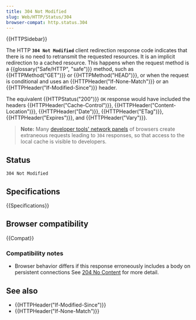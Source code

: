 ```yaml
---
title: 304 Not Modified
slug: Web/HTTP/Status/304
browser-compat: http.status.304
---
```


{{HTTPSidebar}}

The HTTP **`304 Not Modified`** client redirection response
code indicates that there is no need to retransmit the requested resources. It is an
implicit redirection to a cached resource. This happens when the request method is
a {{glossary("Safe/HTTP", "safe")}} method, such as {{HTTPMethod("GET")}} or {{HTTPMethod("HEAD")}},
or when the request is conditional and uses an {{HTTPHeader("If-None-Match")}} or an
{{HTTPHeader("If-Modified-Since")}} header.

The equivalent {{HTTPStatus("200")}} `OK` response would have included the
headers {{HTTPHeader("Cache-Control")}}, {{HTTPHeader("Content-Location")}},
{{HTTPHeader("Date")}}, {{HTTPHeader("ETag")}}, {{HTTPHeader("Expires")}}, and
{{HTTPHeader("Vary")}}.

> **Note:** Many [developer tools' network panels](https://firefox-source-docs.mozilla.org/devtools-user/network_monitor/index.html)
> of browsers create extraneous requests leading to `304` responses, so that
> access to the local cache is visible to developers.

## Status

```http
304 Not Modified
```

## Specifications

{{Specifications}}

## Browser compatibility

{{Compat}}

### Compatibility notes

- Browser behavior differs if this response erroneously includes a body on persistent
  connections See [204 No Content](/en-US/docs/Web/HTTP/Status/204) for more
  detail.
## See also

- {{HTTPHeader("If-Modified-Since")}}
- {{HTTPHeader("If-None-Match")}}
